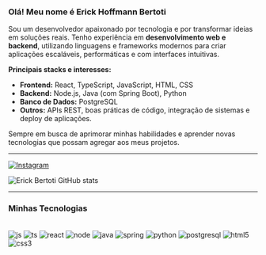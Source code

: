 ### Olá! Meu nome é **Erick Hoffmann Bertoti**

Sou um desenvolvedor apaixonado por tecnologia e por transformar ideias em soluções reais. Tenho experiência em **desenvolvimento web e backend**, utilizando linguagens e frameworks modernos para criar aplicações escaláveis, performáticas e com interfaces intuitivas.

**Principais stacks e interesses:**
- **Frontend:** React, TypeScript, JavaScript, HTML, CSS  
- **Backend:** Node.js, Java (com Spring Boot), Python  
- **Banco de Dados:** PostgreSQL  
- **Outros:** APIs REST, boas práticas de código, integração de sistemas e deploy de aplicações.

Sempre em busca de aprimorar minhas habilidades e aprender novas tecnologias que possam agregar aos meus projetos.

---

[![Instagram](https://img.shields.io/badge/Instagram-E4405F?style=for-the-badge&logo=instagram&logoColor=white)](https://www.instagram.com/erick_hoffmannb/?hl=pt-br)

![Erick Bertoti GitHub stats](https://github-readme-stats.vercel.app/api?username=ErickBertoti&show_icons=true&theme=dracula)

---

### Minhas Tecnologias

<div style="display: inline_block"><br>

<img align="center" alt="js" src="https://img.shields.io/badge/JavaScript-F7DF1E?style=for-the-badge&logo=javascript&logoColor=black"/>
<img align="center" alt="ts" src="https://img.shields.io/badge/TypeScript-007ACC?style=for-the-badge&logo=typescript&logoColor=white"/>
<img align="center" alt="react" src="https://img.shields.io/badge/React-20232A?style=for-the-badge&logo=react&logoColor=61DAFB"/>
<img align="center" alt="node" src="https://img.shields.io/badge/Node.js-43853D?style=for-the-badge&logo=node.js&logoColor=white"/>
<img align="center" alt="java" src="https://img.shields.io/badge/Java-ED8B00?style=for-the-badge&logo=java&logoColor=white"/>
<img align="center" alt="spring" src="https://img.shields.io/badge/Spring-6DB33F?style=for-the-badge&logo=spring&logoColor=white"/>
<img align="center" alt="python" src="https://img.shields.io/badge/Python-3776AB?style=for-the-badge&logo=python&logoColor=white"/>
<img align="center" alt="postgresql" src="https://img.shields.io/badge/PostgreSQL-316192?style=for-the-badge&logo=postgresql&logoColor=white"/>
<img align="center" alt="html5" src="https://img.shields.io/badge/HTML5-E34F26?style=for-the-badge&logo=html5&logoColor=white"/>
<img align="center" alt="css3" src="https://img.shields.io/badge/CSS3-1572B6?style=for-the-badge&logo=css3&logoColor=white"/>
</div>
